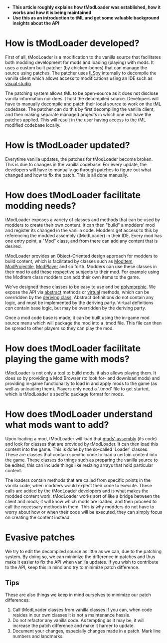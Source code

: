 - **This article roughly explains how tModLoader was established, how it works and how it is being maintained**
- **Use this as an introduction to tML and get some valuable background insights about the API**

# How is tModLoader developed?
First of all, tModLoader is a modification to the vanilla source that facilitates both modding development for mods and loading (playing) with mods. It uses a custom built patcher (by chicken-bones) that can manage the source using patches. The patcher uses [ILSpy](https://github.com/icsharpcode/ILSpy) internally to decompile the vanilla client which allows access to modifications using an IDE such as [visual studio](https://visualstudio.microsoft.com/)

The patching system allows tML to be open-source as it does not disclose vanilla information nor does it host the decompiled source. Developers will have to manually decompile and patch their local source to work on the tML codebase. The patcher can do this by first decompiling the vanilla client, and then making separate managed projects in which one will have the patches applied. This will result in the user having access to the tML modified codebase locally.

# How is tModLoader updated?
Everytime vanilla updates, the patches for tModLoader become broken. This is due to changes in the vanilla codebase. For every update, the developers will have to manually go through patches to figure out what changed and how to fix the patch. This is all done manually.

# How does tModLoader facilitate modding needs?
tModLoader exposes a variety of classes and methods that can be used by modders to create their own content. It can then "build" a modders' mod and register its changed in the vanilla code. Modders get access to this by referencing the modded assembly (tModLoader) in their IDE. Every mod has one entry point, a "Mod" class, and from there can add any content that is desired.

tModLoader provides an Object-Oriented design approach for modders to build content, which is facilitated by classes such as [ModItem](https://github.com/tModLoader/tModLoader/blob/master/patches/tModLoader/Terraria.ModLoader/ModItem.cs), [ModProjectile](https://github.com/tModLoader/tModLoader/blob/master/patches/tModLoader/Terraria.ModLoader/ModProjectile.cs), [ModPlayer](https://github.com/tModLoader/tModLoader/blob/master/patches/tModLoader/Terraria.ModLoader/ModPlayer.cs) and so forth. Modders can use these classes in their mod to add these respective subjects to their mod. For example using the ModItem class modders can add their own items to the game.

We've designed these classes to be easy to use and be [polymorphic](https://en.wikipedia.org/wiki/Polymorphic_code). We expose the API via [abstract](https://docs.microsoft.com/en-us/dotnet/csharp/language-reference/keywords/abstract) methods or [virtual](https://docs.microsoft.com/en-us/dotnet/csharp/language-reference/keywords/virtual) methods, which can be overridden by the [deriving class](https://en.cppreference.com/w/cpp/language/derived_class). Abstract definitions do not contain any logic, and must be implemented by the deriving party. Virtual definitions _can_ contain base logic, but may be overridden by the deriving party.

Once a mod code base is made, it can be built using the in-game mod source menu which will package the mod into a .tmod file. This file can then be spread to other players so they can play the mod.

# How does tModLoader facilitate playing the game with mods?
tModLoader is not only a tool to build mods, it also allows playing them. It does so by providing a Mod Browser (to look for- and download mods) and providing in-game functionality to load in and apply mods to the game (as well as unloading them). Players only need a '.tmod' file to get started, which is tModLoader's specific package format for mods.

# How does tModLoader understand what mods want to add?
Upon loading a mod, tModLoader will load that [mods' assembly](https://www.google.com/search?client=firefox-b-d&q=c%23+code+assembly) (its code) and look for classes that are provided by tModLoader. It can then load this content into the game. This is done by the so-called 'Loader' classes. These are classes that contain specific code to load a certain content into the game. These classes do things such as preparing the vanilla source to be edited, this can include things like resizing arrays that hold particular content. 

The loaders contain methods that are called from specific points in the vanilla code, when modders would expect their code to execute. These calls are added by the tModLoader developers and is what makes the modded content work. tModLoader works sort of like a bridge between the client and mods; it will know which mods are loaded, and then proceed to call the necessary methods in them. This is why modders do not have to worry about how or when their code will be executed, they can simply focus on creating the content instead.

# Evasive patches
We try to edit the decompiled source as little as we can, due to the patching system. By doing so, we can minimize the difference in patches and thus make it easier to fix the API when vanilla updates. If you wish to contribute to the API, keep this in mind and try to minimize patch difference.

## Tips
These are also things we keep in mind ourselves to minimize our patch differences:

1. Call tModLoader classes from vanilla classes if you can, when code resides in our own classes it is not a maintenance hassle.
1. Do not refactor any vanilla code. As tempting as it may be, it will increase the patch difference and make it harder to update.
1. Document your changes, especially changes made in a patch. Mark line numbers and landmarks.